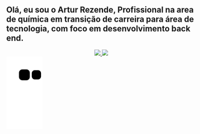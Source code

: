 ## Olá, eu sou o Artur Rezende, Profissional na area de química em transição de carreira para área de tecnologia, com foco em desenvolvimento back end. 
<div align="center">
  <a href="https://github.com/arturtiska">
  <img height="180em" src="https://github-readme-stats.vercel.app/api?username=arturtiska&show_icons=true&theme=dracula&include_all_commits=true&count_private=true"/>
  <img height="180em" src="https://github-readme-stats.vercel.app/api/top-langs/?username=arturtiska&layout=compact&langs_count=7&theme=dracula"/>
</div

    
  ![Snake animation](https://github.com/rafaballerini/rafaballerini/blob/output/github-contribution-grid-snake.svg)
 
</div>

 
